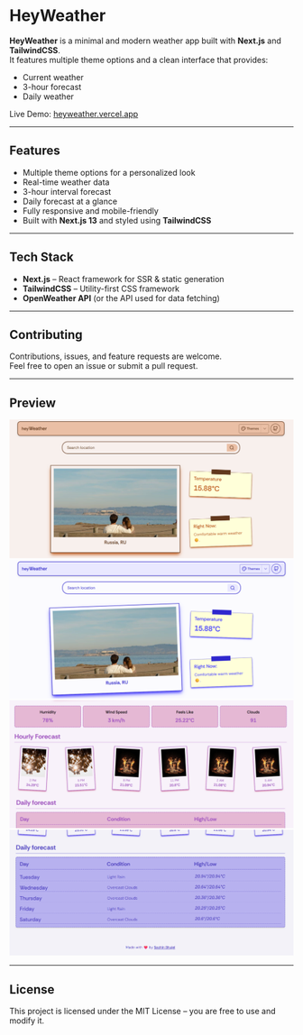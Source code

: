 # HeyWeather

**HeyWeather** is a minimal and modern weather app built with **Next.js** and **TailwindCSS**.  
It features multiple theme options and a clean interface that provides:

- Current weather  
- 3-hour forecast  
- Daily weather  

Live Demo: [heyweather.vercel.app](https://weather.appwrite.network)

---

## Features

- Multiple theme options for a personalized look  
- Real-time weather data  
- 3-hour interval forecast  
- Daily forecast at a glance  
- Fully responsive and mobile-friendly  
- Built with **Next.js 13** and styled using **TailwindCSS**

---

## Tech Stack

- **Next.js** – React framework for SSR & static generation  
- **TailwindCSS** – Utility-first CSS framework  
- **OpenWeather API** (or the API used for data fetching)

---

## Contributing

Contributions, issues, and feature requests are welcome.  
Feel free to open an issue or submit a pull request.

---

## Preview

![hey-weather-theme1](public/hey-weather-theme1.png)  
![hey-weather-theme2](public/hey-weather-theme2.png)  
![hey-weather-theme3](public/hey-weather-theme3.png)  
![hey-weather-theme4](public/hey-weather-theme4.png)

---

## License

This project is licensed under the MIT License – you are free to use and modify it.
